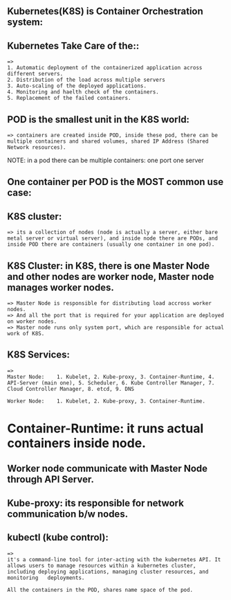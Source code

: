## Kubernetes(K8S) is Container Orchestration system:

## Kubernetes Take Care of the::
    => 
    1. Automatic deployment of the containerized application across different servers.
    2. Distribution of the load across multiple servers
    3. Auto-scaling of the deployed applications.
    4. Monitoring and haelth check of the containers.
    5. Replacement of the failed containers.

## POD is the smallest unit in the K8S world:
    => containers are created inside POD, inside these pod, there can be multiple containers and shared volumes, shared IP Address (Shared Network resources).

NOTE: in a pod there can be multiple containers: one port one server

## One container per POD is the MOST common use case:


## K8S cluster:
    => its a collection of nodes (node is actually a server, either bare metal server or virtual server), and inside node there are PODs, and inside POD there are containers (usually one container in one pod).



## K8S Cluster: in K8S, there is one Master Node and other nodes are worker node, Master node manages worker nodes.
    => Master Node is responsible for distributing load accross worker nodes.
    => And all the port that is required for your application are deployed on worker nodes.
    => Master node runs only system port, which are responsible for actual work of K8S.



## K8S Services:
    => 
    Master Node:    1. Kubelet, 2. Kube-proxy, 3. Container-Runtime, 4. API-Server (main one), 5. Scheduler, 6. Kube Controller Manager, 7. Cloud Controller Manager, 8. etcd, 9. DNS
    
    Worker Node:    1. Kubelet, 2. Kube-proxy, 3. Container-Runtime.


# Container-Runtime: it runs actual containers inside node.

## Worker node communicate with Master Node through API Server.

## Kube-proxy: its responsible for network communication b/w nodes.


## kubectl (kube control):
    => 
    it's a command-line tool for inter-acting with the kubernetes API. It allows users to manage resources within a kubernetes cluster, including deploying applications, managing cluster resources, and monitoring   deployments.

    All the containers in the POD, shares name space of the pod.  
    
